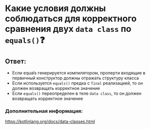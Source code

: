 # Какие условия должны соблюдаться для корректного сравнения двух `data class` по `equals()`❓

## Ответ:

* Если equals генерируется компилятором, проперти входящие в первичный конструктор должны отражать
  структуру класса
* Если используется `equals()` предка с `final` реализацией, то он должен возвращать корректное
  значение
* Если `equals()` переопределен в теле `data class`, то он должен возвращать корректное значение

### Дополнительная информация:

https://kotlinlang.org/docs/data-classes.html